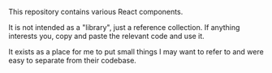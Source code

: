 This repository contains various React components.

It is not intended as a "library", just a reference collection. If anything interests you, copy and paste the relevant code and use it.

It exists as a place for me to put small things I may want to refer to and were easy to separate from their codebase.
